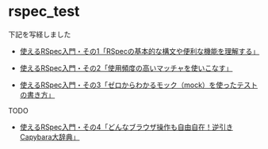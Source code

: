 rspec_test
==========

下記を写経しました

- [使えるRSpec入門・その1「RSpecの基本的な構文や便利な機能を理解する」](http://qiita.com/jnchito/items/42193d066bd61c740612)

- [使えるRSpec入門・その2「使用頻度の高いマッチャを使いこなす」](http://qiita.com/jnchito/items/2e79a1abe7cd8214caa5)

- [使えるRSpec入門・その3「ゼロからわかるモック（mock）を使ったテストの書き方」](http://qiita.com/jnchito/items/640f17e124ab263a54dd)

TODO

- [使えるRSpec入門・その4「どんなブラウザ操作も自由自在！逆引きCapybara大辞典」](http://qiita.com/jnchito/items/607f956263c38a5fec24)

